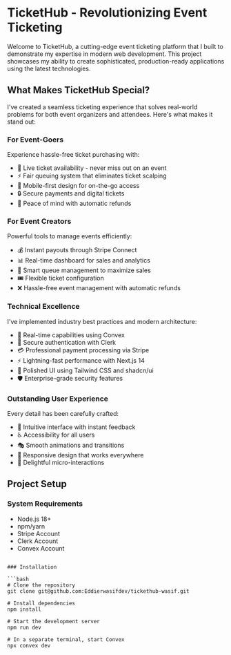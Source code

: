 # TicketHub - Revolutionizing Event Ticketing 

Welcome to TicketHub, a cutting-edge event ticketing platform that I built to demonstrate my expertise in modern web development. This project showcases my ability to create sophisticated, production-ready applications using the latest technologies.

## What Makes TicketHub Special?

I've created a seamless ticketing experience that solves real-world problems for both event organizers and attendees. Here's what makes it stand out:

### For Event-Goers

Experience hassle-free ticket purchasing with:
 
- 🎫 Live ticket availability - never miss out on an event 
- ⚡ Fair queuing system that eliminates ticket scalping
- 📱 Mobile-first design for on-the-go access
- 🔒 Secure payments and digital tickets
- 💸 Peace of mind with automatic refunds

### For Event Creators

Powerful tools to manage events efficiently:

- 💰 Instant payouts through Stripe Connect
- 📊 Real-time dashboard for sales and analytics
- 🎯 Smart queue management to maximize sales
- 🎟️ Flexible ticket configuration
- ❌ Hassle-free event management with automatic refunds

### Technical Excellence

I've implemented industry best practices and modern architecture:

- 🚀 Real-time capabilities using Convex
- 🔐 Secure authentication with Clerk
- 💳 Professional payment processing via Stripe
- ⚡ Lightning-fast performance with Next.js 14
- 🎨 Polished UI using Tailwind CSS and shadcn/ui
- 🛡️ Enterprise-grade security features

### Outstanding User Experience

Every detail has been carefully crafted:

- 🎯 Intuitive interface with instant feedback
- ♿ Accessibility for all users
- 🎭 Smooth animations and transitions
- 📱 Responsive design that works everywhere
- 💫 Delightful micro-interactions

## Project Setup

### System Requirements

- Node.js 18+
- npm/yarn
- Stripe Account
- Clerk Account
- Convex Account

````

### Installation

```bash
# Clone the repository
git clone git@github.com:Eddierwasifdev/tickethub-wasif.git

# Install dependencies
npm install

# Start the development server
npm run dev

# In a separate terminal, start Convex
npx convex dev
````
